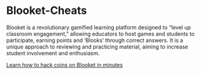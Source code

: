 # Blooket-Cheats
Blooket is a revolutionary gamified learning platform designed to “level up classroom engagement,” allowing educators to host games and students to participate, earning points and ‘Blooks’ through correct answers. It is a unique approach to reviewing and practicing material, aiming to increase student involvement and enthusiasm.


[Learn how to hack coins on Blooket in minutes]([https://www.yaagame.com/2023/10/how-to-use-github-blooket-h-c-k-s.html)
